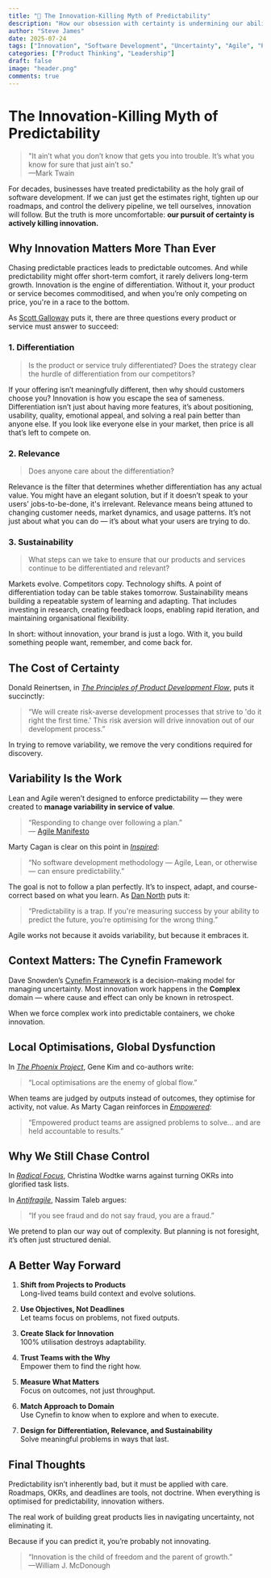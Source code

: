 ```yaml
---
title: "🧭 The Innovation-Killing Myth of Predictability"
description: "How our obsession with certainty is undermining our ability to innovate, and what we should do instead."
author: "Steve James"
date: 2025-07-24
tags: ["Innovation", "Software Development", "Uncertainty", "Agile", "Product Management"]
categories: ["Product Thinking", "Leadership"]
draft: false
image: "header.png"
comments: true
---
```


# The Innovation-Killing Myth of Predictability

> "It ain’t what you don’t know that gets you into trouble. It’s what you know for sure that just ain’t so."  
> —Mark Twain

For decades, businesses have treated predictability as the holy grail of software development. If we can just get the estimates right, tighten up our roadmaps, and control the delivery pipeline, we tell ourselves, innovation will follow. But the truth is more uncomfortable: **our pursuit of certainty is actively killing innovation.**

## Why Innovation Matters More Than Ever

Chasing predictable practices leads to predictable outcomes. And while predictability might offer short-term comfort, it rarely delivers long-term growth. Innovation is the engine of differentiation. Without it, your product or service becomes commoditised, and when you’re only competing on price, you're in a race to the bottom.

As [Scott Galloway](https://profgalloway.com/) puts it, there are three questions every product or service must answer to succeed:

### 1. Differentiation  
> Is the product or service truly differentiated? Does the strategy clear the hurdle of differentiation from our competitors?

If your offering isn’t meaningfully different, then why should customers choose you? Innovation is how you escape the sea of sameness. Differentiation isn’t just about having more features, it’s about positioning, usability, quality, emotional appeal, and solving a real pain better than anyone else. If you look like everyone else in your market, then price is all that’s left to compete on.

### 2. Relevance  
> Does anyone care about the differentiation?

Relevance is the filter that determines whether differentiation has any actual value. You might have an elegant solution, but if it doesn’t speak to your users' jobs-to-be-done, it's irrelevant. Relevance means being attuned to changing customer needs, market dynamics, and usage patterns. It’s not just about what you can do — it’s about what your users are trying to do.

### 3. Sustainability  
> What steps can we take to ensure that our products and services continue to be differentiated and relevant?

Markets evolve. Competitors copy. Technology shifts. A point of differentiation today can be table stakes tomorrow. Sustainability means building a repeatable system of learning and adapting. That includes investing in research, creating feedback loops, enabling rapid iteration, and maintaining organisational flexibility.

In short: without innovation, your brand is just a logo. With it, you build something people want, remember, and come back for.

## The Cost of Certainty

Donald Reinertsen, in [_The Principles of Product Development Flow_](https://www.amazon.com/dp/1935401009), puts it succinctly:

> “We will create risk-averse development processes that strive to 'do it right the first time.' This risk aversion will drive innovation out of our development process.”

In trying to remove variability, we remove the very conditions required for discovery.

## Variability Is the Work

Lean and Agile weren’t designed to enforce predictability — they were created to **manage variability in service of value**.

> “Responding to change over following a plan.”  
> — [Agile Manifesto](https://agilemanifesto.org/)

Marty Cagan is clear on this point in [_Inspired_](https://www.svpg.com/inspired-how-to-create-products-customers-love/):

> “No software development methodology — Agile, Lean, or otherwise — can ensure predictability.”

The goal is not to follow a plan perfectly. It’s to inspect, adapt, and course-correct based on what you learn. As [Dan North](https://dannorth.net/) puts it:

> “Predictability is a trap. If you're measuring success by your ability to predict the future, you’re optimising for the wrong thing.”

Agile works not because it avoids variability, but because it embraces it.

## Context Matters: The Cynefin Framework

Dave Snowden’s [Cynefin Framework](https://www.cognitive-edge.com/the-cynefin-framework/) is a decision-making model for managing uncertainty. Most innovation work happens in the **Complex** domain — where cause and effect can only be known in retrospect.

When we force complex work into predictable containers, we choke innovation.

## Local Optimisations, Global Dysfunction

In [_The Phoenix Project_](https://itrevolution.com/the-phoenix-project/), Gene Kim and co-authors write:

> “Local optimisations are the enemy of global flow.”

When teams are judged by outputs instead of outcomes, they optimise for activity, not value. As Marty Cagan reinforces in [_Empowered_](https://www.svpg.com/empowered-ordinary-people-extraordinary-products/):

> “Empowered product teams are assigned problems to solve... and are held accountable to results.”

## Why We Still Chase Control

In [_Radical Focus_](https://www.amazon.co.uk/Radical-Focus-Achieving-Important-Objectives/dp/0996006028), Christina Wodtke warns against turning OKRs into glorified task lists.

In [_Antifragile_](https://www.goodreads.com/book/show/13530973-antifragile), Nassim Taleb argues:

> “If you see fraud and do not say fraud, you are a fraud.”

We pretend to plan our way out of complexity. But planning is not foresight, it’s often just structured denial.

## A Better Way Forward

1. **Shift from Projects to Products**  
   Long-lived teams build context and evolve solutions.

2. **Use Objectives, Not Deadlines**  
   Let teams focus on problems, not fixed outputs.

3. **Create Slack for Innovation**  
   100% utilisation destroys adaptability.

4. **Trust Teams with the Why**  
   Empower them to find the right how.

5. **Measure What Matters**  
   Focus on outcomes, not just throughput.

6. **Match Approach to Domain**  
   Use Cynefin to know when to explore and when to execute.

7. **Design for Differentiation, Relevance, and Sustainability**  
   Solve meaningful problems in ways that last.

## Final Thoughts

Predictability isn’t inherently bad, but it must be applied with care. Roadmaps, OKRs, and deadlines are tools, not doctrine. When everything is optimised for predictability, innovation withers.

The real work of building great products lies in navigating uncertainty, not eliminating it.

Because if you can predict it, you’re probably not innovating.

> “Innovation is the child of freedom and the parent of growth.”  
> —William J. McDonough